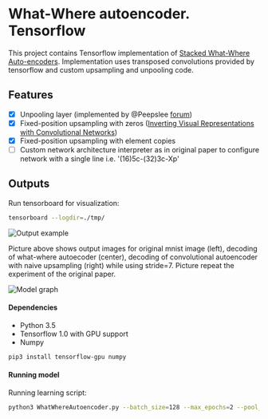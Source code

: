 # What-Where autoencoder. Tensorflow

This project contains Tensorflow implementation of [Stacked What-Where Auto-encoders](https://arxiv.org/abs/1506.02351). Implementation uses transposed convolutions provided by tensorflow and custom upsampling and unpooling code.

## Features
- [x] Unpooling layer (implemented by @Peepslee [forum](https://github.com/tensorflow/tensorflow/issues/2169))
- [x] Fixed-position upsampling with zeros ([Inverting Visual Representations with Convolutional Networks](https://arxiv.org/abs/1506.02753))
- [x] Fixed-position upsampling with element copies
- [ ] Custom network architecture interpreter as in original paper to configure network with a single line i.e. '(16)5c-(32)3c-Xp'

## Outputs
Run tensorboard for visualization:
```bash
tensorboard --logdir=./tmp/
```

![Output example](https://github.com/yselivonchyk/Tensorflow_WhatWhereAutoencoder/blob/master/docs/tensorboard.png)

Picture above shows output images for original mnist image (left), decoding of what-where autoecoder (center), decoding of convolutional autoencoder with naive upsampling (right) while using stride=7. Picture repeat the experiment of the original paper.

![Model graph](https://github.com/yselivonchyk/Tensorflow_WhatWhereAutoencoder/blob/master/docs/graph.png)


#### Dependencies
* Python 3.5
* Tensorflow 1.0 with GPU support
* Numpy


```bash
pip3 install tensorflow-gpu numpy
```

#### Running model

Running learning script:
```bash
python3 WhatWhereAutoencoder.py --batch_size=128 --max_epochs=2 --pool_size=7
```
